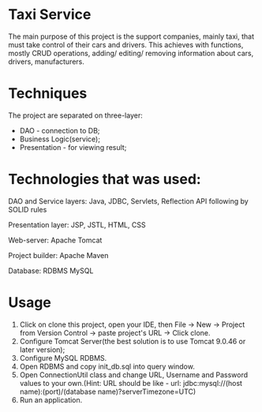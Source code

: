 # Taxi Service
The main purpose of this project is the support companies, mainly taxi, that must take control of their cars and drivers. This achieves with functions, mostly CRUD operations, adding/ editing/ removing information about cars, drivers, manufacturers.

# Techniques
The project are separated on three-layer:
  - DAO - connection to DB;
  - Business Logic(service);
  - Presentation - for viewing result;

# Technologies that was used:
DAO and Service layers: Java, JDBC, Servlets, Reflection API following by SOLID rules

Presentation layer: JSP, JSTL, HTML, CSS

Web-server: Apache Tomcat

Project builder: Apache Maven

Database: RDBMS MySQL

# Usage
1) Click on clone this project, open your IDE, then File -> New -> Project from Version Control -> paste project's URL -> Click clone.
2) Configure Tomcat Server(the best solution is to use Tomcat 9.0.46 or later version);
3) Configure MySQL RDBMS.
4) Open RDBMS and copy init_db.sql into query window.
5) Open ConnectionUtil class and change URL, Username and Password values to your own.(Hint: URL should be like - url: jdbc:mysql://(host name):(port)/(database name)?serverTimezone=UTC) 
6) Run an application.
